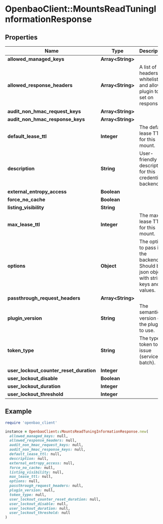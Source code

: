 # OpenbaoClient::MountsReadTuningInformationResponse

## Properties

| Name | Type | Description | Notes |
| ---- | ---- | ----------- | ----- |
| **allowed_managed_keys** | **Array&lt;String&gt;** |  | [optional] |
| **allowed_response_headers** | **Array&lt;String&gt;** | A list of headers to whitelist and allow a plugin to set on responses. | [optional] |
| **audit_non_hmac_request_keys** | **Array&lt;String&gt;** |  | [optional] |
| **audit_non_hmac_response_keys** | **Array&lt;String&gt;** |  | [optional] |
| **default_lease_ttl** | **Integer** | The default lease TTL for this mount. | [optional] |
| **description** | **String** | User-friendly description for this credential backend. | [optional] |
| **external_entropy_access** | **Boolean** |  | [optional] |
| **force_no_cache** | **Boolean** |  | [optional] |
| **listing_visibility** | **String** |  | [optional] |
| **max_lease_ttl** | **Integer** | The max lease TTL for this mount. | [optional] |
| **options** | **Object** | The options to pass into the backend. Should be a json object with string keys and values. | [optional] |
| **passthrough_request_headers** | **Array&lt;String&gt;** |  | [optional] |
| **plugin_version** | **String** | The semantic version of the plugin to use. | [optional] |
| **token_type** | **String** | The type of token to issue (service or batch). | [optional] |
| **user_lockout_counter_reset_duration** | **Integer** |  | [optional] |
| **user_lockout_disable** | **Boolean** |  | [optional] |
| **user_lockout_duration** | **Integer** |  | [optional] |
| **user_lockout_threshold** | **Integer** |  | [optional] |

## Example

```ruby
require 'openbao_client'

instance = OpenbaoClient::MountsReadTuningInformationResponse.new(
  allowed_managed_keys: null,
  allowed_response_headers: null,
  audit_non_hmac_request_keys: null,
  audit_non_hmac_response_keys: null,
  default_lease_ttl: null,
  description: null,
  external_entropy_access: null,
  force_no_cache: null,
  listing_visibility: null,
  max_lease_ttl: null,
  options: null,
  passthrough_request_headers: null,
  plugin_version: null,
  token_type: null,
  user_lockout_counter_reset_duration: null,
  user_lockout_disable: null,
  user_lockout_duration: null,
  user_lockout_threshold: null
)
```


